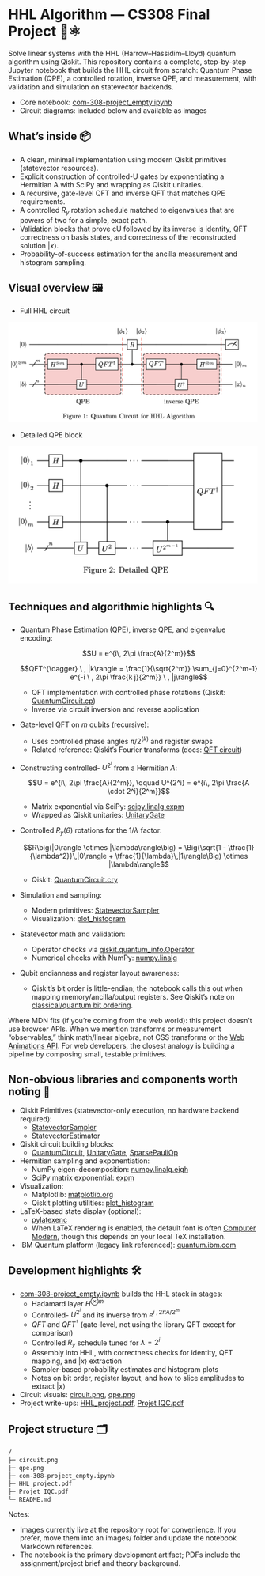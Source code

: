 # HHL Algorithm — CS308 Final Project 🧮⚛️

Solve linear systems with the HHL (Harrow–Hassidim–Lloyd) quantum algorithm using Qiskit. This repository contains a complete, step-by-step Jupyter notebook that builds the HHL circuit from scratch: Quantum Phase Estimation (QPE), a controlled rotation, inverse QPE, and measurement, with validation and simulation on statevector backends.

- Core notebook: [com-308-project_empty.ipynb](./com-308-project_empty.ipynb)
- Circuit diagrams: included below and available as images

## What’s inside 📦

- A clean, minimal implementation using modern Qiskit primitives (statevector resources).
- Explicit construction of controlled-U gates by exponentiating a Hermitian A with SciPy and wrapping as Qiskit unitaries.
- A recursive, gate-level QFT and inverse QFT that matches QPE requirements.
- A controlled $R_y$ rotation schedule matched to eigenvalues that are powers of two for a simple, exact path.
- Validation blocks that prove cU followed by its inverse is identity, QFT correctness on basis states, and correctness of the reconstructed solution $|x\rangle$.
- Probability-of-success estimation for the ancilla measurement and histogram sampling.

## Visual overview 🖼️

- Full HHL circuit

![HHL circuit](./circuit.png)

- Detailed QPE block

![Detailed QPE](./qpe.png)

## Techniques and algorithmic highlights 🔍

- Quantum Phase Estimation (QPE), inverse QPE, and eigenvalue encoding:
  
  $$U = e^{i\, 2\pi \frac{A}{2^m}}$$
  
  $$QFT^{\dagger} \ , |k\rangle = \frac{1}{\sqrt{2^m}} \sum_{j=0}^{2^m-1} e^{-i \ , 2\pi \frac{k j}{2^m}} \ , |j\rangle$$
  
  - QFT implementation with controlled phase rotations (Qiskit: [QuantumCircuit.cp](https://docs.quantum.ibm.com/api/qiskit/qiskit.circuit.QuantumCircuit#cp))
  - Inverse via circuit inversion and reverse application

- Gate-level QFT on $m$ qubits (recursive):
  - Uses controlled phase angles $\pi/2^{(k)}$ and register swaps
  - Related reference: Qiskit’s Fourier transforms (docs: [QFT circuit](https://docs.quantum.ibm.com/api/qiskit/qiskit.circuit.library.QFT))

- Constructing controlled- $U^{2^i}$ from a Hermitian $A$:
  
  $$U = e^{i\, 2\pi \frac{A}{2^m}}, \qquad U^{2^i} = e^{i\, 2\pi \frac{A \cdot 2^i}{2^m}}$$
  
  - Matrix exponential via SciPy: [scipy.linalg.expm](https://docs.scipy.org/doc/scipy/reference/generated/scipy.linalg.expm.html)
  - Wrapped as Qiskit unitaries: [UnitaryGate](https://docs.quantum.ibm.com/api/qiskit/qiskit.circuit.library.UnitaryGate)

- Controlled $R_y(\theta)$ rotations for the $1/\lambda$ factor:
  
  $$R\big(|0\rangle \otimes |\lambda\rangle\big) = \Big(\sqrt{1 - \tfrac{1}{\lambda^2}}\,|0\rangle + \tfrac{1}{\lambda}\,|1\rangle\Big) \otimes |\lambda\rangle$$
  
  - Qiskit: [QuantumCircuit.cry](https://docs.quantum.ibm.com/api/qiskit/qiskit.circuit.QuantumCircuit#cry)

- Simulation and sampling:
  - Modern primitives: [StatevectorSampler](https://docs.quantum.ibm.com/api/qiskit/qiskit.primitives.StatevectorSampler)
  - Visualization: [plot_histogram](https://docs.quantum.ibm.com/api/qiskit/qiskit.visualization.plot_histogram)

- Statevector math and validation:
  - Operator checks via [qiskit.quantum_info.Operator](https://docs.quantum.ibm.com/api/qiskit/qiskit.quantum_info.Operator)
  - Numerical checks with NumPy: [numpy.linalg](https://numpy.org/doc/stable/reference/routines.linalg.html)

- Qubit endianness and register layout awareness:
  - Qiskit’s bit order is little-endian; the notebook calls this out when mapping memory/ancilla/output registers. See Qiskit’s note on [classical/quantum bit ordering](https://docs.quantum.ibm.com/guides/circuit-tracing-and-dag#endianness).

Where MDN fits (if you’re coming from the web world): this project doesn’t use browser APIs. When we mention transforms or measurement “observables,” think math/linear algebra, not CSS transforms or the [Web Animations API](https://developer.mozilla.org/docs/Web/API/Web_Animations_API). For web developers, the closest analogy is building a pipeline by composing small, testable primitives.

## Non‑obvious libraries and components worth noting 🧠

- Qiskit Primitives (statevector-only execution, no hardware backend required):
  - [StatevectorSampler](https://docs.quantum.ibm.com/api/qiskit/qiskit.primitives.StatevectorSampler)
  - [StatevectorEstimator](https://docs.quantum.ibm.com/api/qiskit/qiskit.primitives.StatevectorEstimator)
- Qiskit circuit building blocks:
  - [QuantumCircuit](https://docs.quantum.ibm.com/api/qiskit/qiskit.circuit.QuantumCircuit), [UnitaryGate](https://docs.quantum.ibm.com/api/qiskit/qiskit.circuit.library.UnitaryGate), [SparsePauliOp](https://docs.quantum.ibm.com/api/qiskit/qiskit.quantum_info.SparsePauliOp)
- Hermitian sampling and exponentiation:
  - NumPy eigen-decomposition: [numpy.linalg.eigh](https://numpy.org/doc/stable/reference/generated/numpy.linalg.eigh.html)
  - SciPy matrix exponential: [expm](https://docs.scipy.org/doc/scipy/reference/generated/scipy.linalg.expm.html)
- Visualization:
  - Matplotlib: [matplotlib.org](https://matplotlib.org/)
  - Qiskit plotting utilities: [plot_histogram](https://docs.quantum.ibm.com/api/qiskit/qiskit.visualization.plot_histogram)
- LaTeX-based state display (optional):
  - [pylatexenc](https://pylatexenc.readthedocs.io/)
  - When LaTeX rendering is enabled, the default font is often [Computer Modern](https://ctan.org/pkg/computermodern), though this depends on your local TeX installation.
- IBM Quantum platform (legacy link referenced): [quantum.ibm.com](https://quantum.ibm.com)

## Development highlights 🛠️

- [com-308-project_empty.ipynb](./com-308-project_empty.ipynb) builds the HHL stack in stages:
  - Hadamard layer $H^{\otimes m}$
  - Controlled- $U^{2^i}$ and its inverse from $e^{i \ , 2\pi A / 2^m}$
  - $QFT$ and $QFT^{\dagger}$ (gate-level, not using the library QFT except for comparison)
  - Controlled $R_y$ schedule tuned for $\lambda = 2^i$
  - Assembly into HHL, with correctness checks for identity, QFT mapping, and $|x\rangle$ extraction
  - Sampler-based probability estimates and histogram plots
  - Notes on bit order, register layout, and how to slice amplitudes to extract $|x\rangle$
- Circuit visuals: [circuit.png](./circuit.png), [qpe.png](./qpe.png)
- Project write-ups: [HHL_project.pdf](./HHL_project.pdf), [Projet IQC.pdf](./Projet%20IQC.pdf)

## Project structure 🗂️

```text
/
├─ circuit.png
├─ qpe.png
├─ com-308-project_empty.ipynb
├─ HHL_project.pdf
├─ Projet IQC.pdf
└─ README.md
```

Notes:
- Images currently live at the repository root for convenience. If you prefer, move them into an images/ folder and update the notebook Markdown references.
- The notebook is the primary development artifact; PDFs include the assignment/project brief and theory background.

